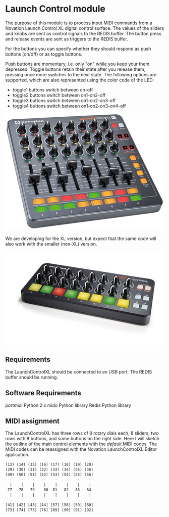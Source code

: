 Launch Control module
=====================

The purpose of this module is to process input MIDI commands from a Novation Launch Control XL digital control surface. The values of the sliders and knobs are sent as control signals to the REDIS buffer. The button press and release events are sent as triggers to the REDIS buffer.

For the buttons you can specify whether they should respond as push buttons (on/off) or as toggle buttons.

Push buttons are momentary, i.e. only "on" while you keep your them depressed. Toggle buttons retain their state after you release them, pressing once more switches to the next state. The following options are supported, which are also represented using the color code of the LED:

  * toggle1 buttons switch between on-off
  * toggle2 buttons switch between on1-on2-off
  * toggle3 buttons switch between on1-on2-on3-off
  * toggle4 buttons switch between on1-on2-on3-on4-off

![LaunchControlXL](./launchcontrolXL.jpg)

We are developing for the XL version, but expect that the same code will also work with the smaller (non-XL) version.

![LaunchControl](./launchcontrol.jpg)

## Requirements

The LaunchControlXL should be connected to an USB port.
The REDIS buffer should be running.

## Software Requirements

portmidi
Python 2.x
mido Python library
Redis Python library

## MIDI assignment

The LaunchControlXL has three rows of 8 rotary dials each, 8 sliders, two rows with 8 buttons, and some buttons on the right side. Here I will sketch the outline of the main control elements with the *default* MIDI codes. The MIDI codes can be reassigned with the Novation LaunchControlXL Editor application.

```
(13) (14) (15) (16) (17) (18) (19) (20)
(29) (30) (31) (32) (33) (34) (35) (36)
(49) (50) (51) (52) (53) (54) (55) (56)
  -    -    -    -    -    -    -    -
  |    |    |    |    |    |    |    |
 77   78   79    80  81   82   83   84
  |    |    |    |    |    |    |    |
  -    -    -    -    -    -    -    -
[41] [42] [43] [44] [57] [58] [59] [60]
[73] [74] [75] [76] [89] [90] [91] [92]
```
